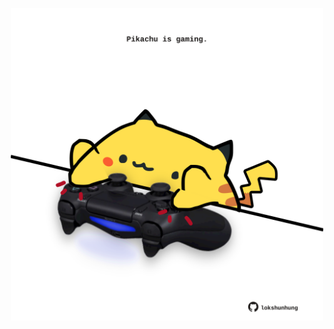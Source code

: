 <!-- built at 26/10/2024, 01:27:28 UTC -->
<p align="center">
  <img width="500" height="500" src="./ReadmeImage.svg">
</p>

